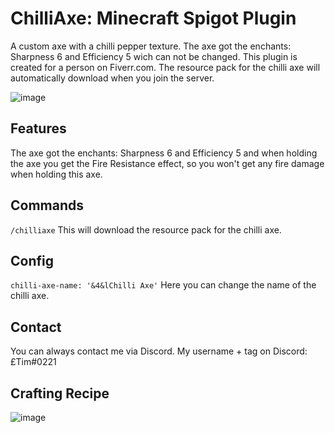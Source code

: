 # ChilliAxe: Minecraft Spigot Plugin
A custom axe with a chilli pepper texture.
The axe got the enchants: Sharpness 6 and Efficiency 5 wich can not be changed. This plugin is created for a person on Fiverr.com.
The resource pack for the chilli axe will automatically download when you join the server.

![image](https://user-images.githubusercontent.com/83028453/166278266-642dd26a-7f9f-47a4-acc9-877e4efa1ef3.png)
## Features
The axe got the enchants: Sharpness 6 and Efficiency 5 and when holding the axe you get the Fire Resistance effect, so you won't get any fire damage when holding this axe.
## Commands
`/chilliaxe` This will download the resource pack for the chilli axe.
## Config
`chilli-axe-name: '&4&lChilli Axe'` Here you can change the name of the chilli axe.
## Contact
You can always contact me via Discord. My username + tag on Discord: £Tim#0221
## Crafting Recipe
![image](https://user-images.githubusercontent.com/83028453/166276296-b8d9910f-1715-4335-970e-08e4e2c6d1ac.png)
